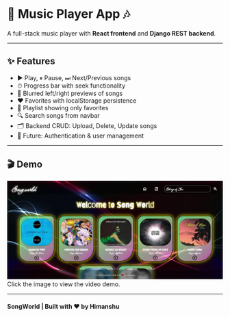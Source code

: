 # 🎵 Music Player App 🎶

A full-stack music player with **React frontend** and **Django REST backend**.  

---

## ✨ Features

- ▶️ Play, ⏸ Pause, ⏭ Next/Previous songs  
- ⏱ Progress bar with seek functionality  
- 🔄 Blurred left/right previews of songs  
- ❤️ Favorites with localStorage persistence  
- 📃 Playlist showing only favorites  
- 🔍 Search songs from navbar  
- 🗂 Backend CRUD: Upload, Delete, Update songs  
- 🔐 Future: Authentication & user management  

---

## 🎬 Demo

[![Watch Demo](/MusicPlayer/public/demo.png)](/MusicPlayer/public/SongWorld_video.mp4)  
Click the image to view the video demo.

---
#### SongWorld | Built with ❤️ by Himanshu

